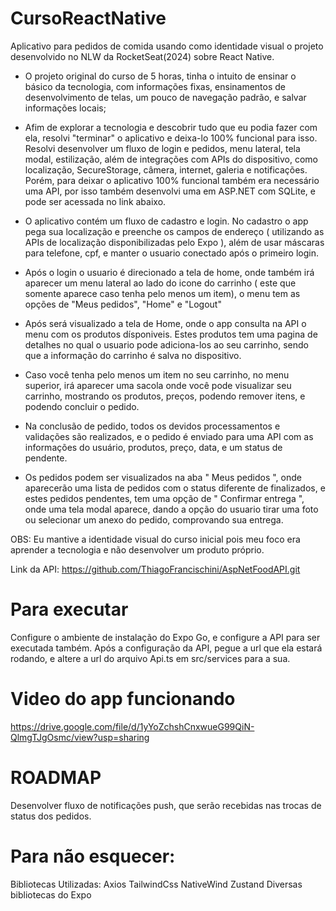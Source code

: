 # CursoReactNative
Aplicativo para pedidos de comida usando como identidade visual o projeto desenvolvido no NLW da RocketSeat(2024) sobre React Native.
- O projeto original do curso de 5 horas, tinha o intuito de ensinar o básico da tecnologia, com informações fixas, ensinamentos de desenvolvimento de telas, um pouco de navegação padrão, e salvar informações locais;

- Afim de explorar a tecnologia e descobrir tudo que eu podia fazer com ela, resolvi "terminar" o aplicativo e deixa-lo 100% funcional para isso. Resolvi desenvolver um fluxo de login e pedidos, menu lateral, tela modal, estilização, além de integrações com APIs do dispositivo, como localização, SecureStorage, câmera, internet, galeria e notificações. Porém, para deixar o aplicativo 100% funcional também era necessário uma API, por isso também desenvolvi uma em ASP.NET com SQLite, e pode ser acessada no link abaixo.

- O aplicativo contém um fluxo de cadastro e login. No cadastro o app pega sua localização e preenche os campos de endereço ( utilizando as APIs de localização disponibilizadas pelo Expo ), além de usar máscaras para telefone, cpf, e manter o usuario conectado após o primeiro login.

- Após o login o usuario é direcionado a tela de home, onde também irá aparecer um menu lateral ao lado do icone do carrinho ( este que somente aparece caso tenha pelo menos um item), o menu tem as opções de "Meus pedidos", "Home" e "Logout"

- Após será visualizado a tela de Home, onde o app consulta na API o menu com os produtos dísponiveis. Estes produtos tem uma pagina de detalhes no qual o usuario pode adiciona-los ao seu carrinho, sendo que a informação do carrinho é salva no dispositivo.

- Caso você tenha pelo menos um item no seu carrinho, no menu superior, irá aparecer uma sacola onde você pode visualizar seu carrinho, mostrando os produtos, preços, podendo remover itens, e podendo concluir o pedido.

- Na conclusão de pedido, todos os devidos processamentos e validações são realizados, e o pedido é enviado para uma API com as informações do usuário, produtos, preço, data, e um status de pendente.

- Os pedidos podem ser visualizados na aba " Meus pedidos ", onde aparecerão uma lista de pedidos com o status diferente de finalizados, e estes pedidos pendentes, tem uma opção de " Confirmar entrega ", onde uma tela modal aparece, dando a opção do usuario tirar uma foto ou selecionar um anexo do pedido, comprovando sua entrega.

OBS: Eu mantive a identidade visual do curso inicial pois meu foco era aprender a tecnologia e não desenvolver um produto próprio.

Link da API:
https://github.com/ThiagoFrancischini/AspNetFoodAPI.git

# Para executar
Configure o ambiente de instalação do Expo Go, e configure a API para ser executada também. Após a configuração da API, pegue a url que ela estará rodando, e altere a url do arquivo Api.ts em src/services para a sua.

# Video do app funcionando
https://drive.google.com/file/d/1yYoZchshCnxwueG99QiN-QlmgTJgOsmc/view?usp=sharing

# ROADMAP
Desenvolver fluxo de notificações push, que serão recebidas nas trocas de status dos pedidos.

# Para não esquecer:
Bibliotecas Utilizadas:
Axios
TailwindCss
NativeWind
Zustand
Diversas bibliotecas do Expo
